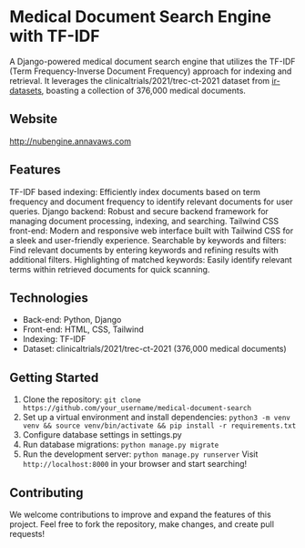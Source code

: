 # Medical Document Search Engine with TF-IDF
A Django-powered medical document search engine that utilizes the TF-IDF (Term Frequency-Inverse Document Frequency) approach for indexing and retrieval. It leverages the clinicaltrials/2021/trec-ct-2021 dataset from [ir-datasets](http://www.ir-datasets.com), boasting a collection of 376,000 medical documents.

## Website
http://nubengine.annavaws.com
## Features
TF-IDF based indexing: Efficiently index documents based on term frequency and document frequency to identify relevant documents for user queries.
Django backend: Robust and secure backend framework for managing document processing, indexing, and searching.
Tailwind CSS front-end: Modern and responsive web interface built with Tailwind CSS for a sleek and user-friendly experience.
Searchable by keywords and filters: Find relevant documents by entering keywords and refining results with additional filters.
Highlighting of matched keywords: Easily identify relevant terms within retrieved documents for quick scanning.
## Technologies
- Back-end: Python, Django
- Front-end: HTML, CSS, Tailwind
- Indexing: TF-IDF
- Dataset: clinicaltrials/2021/trec-ct-2021 (376,000 medical documents)
## Getting Started
1. Clone the repository: ```git clone https://github.com/your_username/medical-document-search```
2. Set up a virtual environment and install dependencies: ```python3 -m venv venv && source venv/bin/activate && pip install -r requirements.txt```
3. Configure database settings in settings.py
4. Run database migrations: ```python manage.py migrate```
5. Run the development server: ```python manage.py runserver```
Visit ```http://localhost:8000``` in your browser and start searching!
## Contributing
We welcome contributions to improve and expand the features of this project. Feel free to fork the repository, make changes, and create pull requests!
